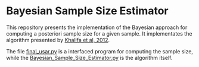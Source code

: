 # Bayesian Sample Size Estimator

This repository presents the implementation of the Bayesian approach for computing a posteriori sample size for a given sample. 
It implementates the algorithm presented by [Khalifa et al, 2012](https://doi.org/10.1016/j.jlp.2011.08.001).

The file [final_usar.py](https://github.com/iagolemos1/Bayesian_sample_size_estimator/blob/master/final_usar.py) is a interfaced program for
computing the sample size, while the [Bayesian_Sample_Size_Estimator.py](https://github.com/iagolemos1/Bayesian_sample_size_estimator/blob/master/Bayesian_Sample_Size_Estimator.py)
is the algorithm itself. 
